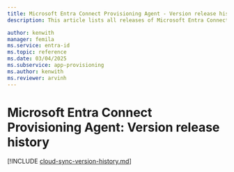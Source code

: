 ```yaml
---
title: Microsoft Entra Connect Provisioning Agent - Version release history
description: This article lists all releases of Microsoft Entra Connect Provisioning Agent and describes new features and fixed issues.

author: kenwith
manager: femila
ms.service: entra-id
ms.topic: reference
ms.date: 03/04/2025
ms.subservice: app-provisioning
ms.author: kenwith
ms.reviewer: arvinh
---
```


# Microsoft Entra Connect Provisioning Agent: Version release history

[!INCLUDE [cloud-sync-version-history.md](~/includes/cloud-sync-version-history.md)]
